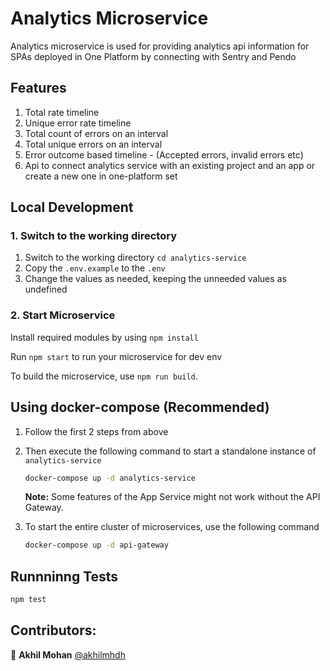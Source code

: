 # Analytics Microservice

Analytics microservice is used for providing analytics api information for SPAs deployed in One Platform by connecting with Sentry and Pendo

## Features

1. Total rate timeline
2. Unique error rate timeline
3. Total count of errors on an interval
4. Total unique errors on an interval
5. Error outcome based timeline - (Accepted errors, invalid errors etc)
6. Api to connect analytics service with an existing project and an app or create a new one in one-platform set

## Local Development

### 1. Switch to the working directory

1. Switch to the working directory `cd analytics-service`
2. Copy the `.env.example` to the `.env`
3. Change the values as needed, keeping the unneeded values as undefined

### 2. Start Microservice

Install required modules by using `npm install`

Run `npm start` to run your microservice for dev env

To build the microservice, use `npm run build`.

## Using docker-compose (Recommended)

1. Follow the first 2 steps from above
2. Then execute the following command to start a standalone instance of `analytics-service`

   ```bash
   docker-compose up -d analytics-service
   ```

   **Note:** Some features of the App Service might not work without the API Gateway.

3. To start the entire cluster of microservices, use the following command

   ```bash
   docker-compose up -d api-gateway
   ```

## Runnninng Tests

```bash
npm test
```

## Contributors:

👤 **Akhil Mohan** [@akhilmhdh](https://github.com/akhilmhdh)
